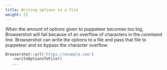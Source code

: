 ```yaml
---
title: Writing options to a file
weight: 21
---
```


When the amount of options given to puppeteer becomes too big, Browsershot will fail because of an overflow of characters in the command line.
Browsershot can write the options to a file and pass that file to puppeteer and so bypass the character overflow.

```php
Browsershot::url('https://example.com')
   ->writeOptionsToFile()
   ...
```
